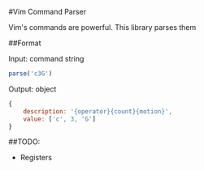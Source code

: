 #Vim Command Parser

Vim's commands are powerful. This library parses them 



##Format

Input: command string

```javascript
parse('c3G')
```

Output: object

```javascript
{
	description: '{operator}{count}{motion}',
	value: ['c', 3, 'G']
}
```


##TODO:

- Registers


